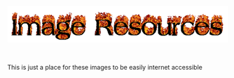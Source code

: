 <div align="center">
  <br />
  <p>
    <img src="https://raw.githubusercontent.com/foupp/image-resources/main/resources/README/logo.gif" width="546" alt="Image Resources Logo" />
  </p>
  <br />
</div>

This is just a place for these images to be easily internet accessible
